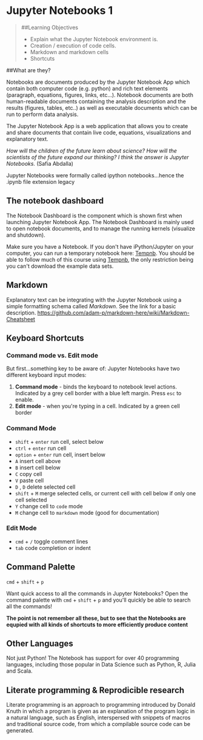 # Jupyter Notebooks 1

> ##Learning Objectives
>
> *   Explain what the Jupyter Notebook environment is.
> *   Creation / execution of code cells.
> *   Markdown and markdown cells
> *   Shortcuts


##What are they?

Notebooks are documents produced by the Jupyter Notebook App which contain both computer code (e.g. python) and rich text elements (paragraph, equations, figures, links, etc...). Notebook documents are both human-readable documents containing the analysis description and the results (figures, tables, etc..) as well as executable documents which can be run to perform data analysis.

The Jupyter Notebook App is a web application that allows you to create and share documents that contain live code, equations, visualizations and explanatory text.

_How will the children of the future learn about science? How will the scientists of the future expand our thinking? I think the answer is Jupyter Notebooks._ (Safia Abdalla)

Jupyter Notebooks were formally called ipython notebooks...hence the .ipynb file extension legacy

## The notebook dashboard

The Notebook Dashboard is the component which is shown first when launching Jupyter Notebook App. The Notebook Dashboard is mainly used to open notebook documents, and to manage the running kernels (visualize and shutdown).

Make sure you have a Notebook. If you don't have iPython/Jupyter on your computer, you can run a temporary notebook here:
[Tempnb](https://tmpnb.org/). You should be able to follow much of this course using [Tempnb](https://tmpnb.org/), the only restriction being you can't download the example data sets. 


## Markdown

Explanatory text can be integrating with the Jupyter Notebook using a simple formatting schema called _Markdown_. See the link for a basic description.
https://github.com/adam-p/markdown-here/wiki/Markdown-Cheatsheet

## Keyboard Shortcuts

### Command mode vs. Edit mode

But first...something key to be aware of: Jupyter Notebooks have two different keyboard input modes:

1. **Command mode** - binds the keyboard to notebook level actions. Indicated by a grey cell border with a blue left margin. Press `esc` to enable.
2. **Edit mode** - when you're typing in a cell. Indicated by a green cell border


### Command Mode

- `shift` + `enter` run cell, select below
- `ctrl` + `enter` run cell
- `option` + `enter` run cell, insert below
- `A` insert cell above
- `B` insert cell below
- `C` copy cell
- `V` paste cell
- `D` , `D` delete selected cell
- `shift` + `M` merge selected cells, or current cell with cell below if only one cell selected
- `Y` change cell to `code` mode
- `M` change cell to `markdown` mode (good for documentation)


### Edit Mode


- `cmd` + `/` toggle comment lines
- `tab` code completion or indent

## Command Palette

`cmd` + `shift` + `p`

Want quick access to all the commands in Jupyter Notebooks? Open the command palette with `cmd` + `shift` + `p` and you'll quickly be able to search all the commands!

__The point is not remember all these, but to see that the Notebooks are equpied with all kinds of shortcuts to more efficiently produce content__

## Other Languages

Not just Python! The Notebook has support for over 40 programming languages, including those popular in Data Science such as Python, R, Julia and Scala.


## Literate programming & Reprodicible research 

Literate programming is an approach to programming introduced by Donald Knuth in which a program is given as an explanation of the program logic in a natural language, such as English, interspersed with snippets of macros and traditional source code, from which a compilable source code can be generated.

